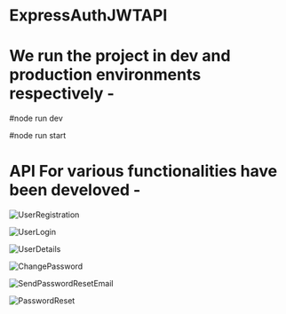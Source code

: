 # ExpressAuthJWTAPI

# We run the project in dev and production environments respectively - 

#node run dev 

#node run start 

# API For various functionalities have been develoved - 

![UserRegistration](https://github.com/aditya151005/ExpressAuthJWTAPI/assets/72004154/ddd4f7a9-6d6b-4c20-9f02-64a7b0316574)

![UserLogin](https://github.com/aditya151005/ExpressAuthJWTAPI/assets/72004154/4145fda3-717b-45bf-9fa2-305759d76de8)

![UserDetails](https://github.com/aditya151005/ExpressAuthJWTAPI/assets/72004154/c8371e91-4e3a-4d0f-b06f-f81c78f2965e)

![ChangePassword](https://github.com/aditya151005/ExpressAuthJWTAPI/assets/72004154/57031990-d364-4b59-9e9b-c0d92d61dc4b)

![SendPasswordResetEmail](https://github.com/aditya151005/ExpressAuthJWTAPI/assets/72004154/71ff4c72-d523-4d30-b423-cf58f0543574)

![PasswordReset](https://github.com/aditya151005/ExpressAuthJWTAPI/assets/72004154/5aa17089-e30e-47e4-8c74-3e3c3579f866)







